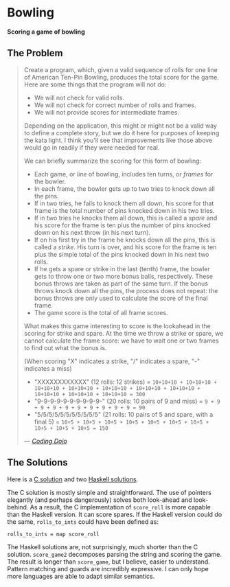 Bowling
=======
**Scoring a game of bowling**


The Problem
-----------

> Create a program, which, given a valid sequence of rolls for one line of
> American Ten-Pin Bowling, produces the total score for the game. Here are
> some things that the program will not do:
>
> *   We will not check for valid rolls.
> *   We will not check for correct number of rolls and frames.
> *   We will not provide scores for intermediate frames.
>
> Depending on the application, this might or might not be a valid way to
> define a complete story, but we do it here for purposes of keeping the kata
> light. I think you'll see that improvements like those above would go in
> readily if they were needed for real.
>
> We can briefly summarize the scoring for this form of bowling:
>
> *   Each game, or *line* of bowling, includes ten turns, or *frames* for the
>     bowler.
> *   In each frame, the bowler gets up to two tries to knock down all the
>     pins.
> *   If in two tries, he fails to knock them all down, his score for that
>     frame is the total number of pins knocked down in his two tries.
> *   If in two tries he knocks them all down, this is called a *spare* and his
>     score for the frame is ten plus the number of pins knocked down on his
>     next throw (in his next turn).
> *   If on his first try in the frame he knocks down all the pins, this is
>     called a *strike*. His turn is over, and his score for the frame is ten
>     plus the simple total of the pins knocked down in his next two rolls.
> *   If he gets a spare or strike in the last (tenth) frame, the bowler gets
>     to throw one or two more bonus balls, respectively. These bonus throws
>     are taken as part of the same turn. If the bonus throws knock down all
>     the pins, the process does not repeat: the bonus throws are only used to
>     calculate the score of the final frame.
> *   The game score is the total of all frame scores.
>
> What makes this game interesting to score is the lookahead in the scoring for
> strike and spare. At the time we throw a strike or spare, we cannot calculate
> the frame score: we have to wait one or two frames to find out what the bonus
> is.
>
> (When scoring "X" indicates a strike, "/" indicates a spare, "-" indicates a
> miss)
>
> *   "XXXXXXXXXXXX"
>     (12 rolls: 12 strikes) =
>     `10+10+10 + 10+10+10 + 10+10+10 + 10+10+10 + 10+10+10 + 10+10+10 +
>     10+10+10 + 10+10+10 + 10+10+10 + 10+10+10
>     = 300`
> *   "9-9-9-9-9-9-9-9-9-9-"
>     (20 rolls: 10 pairs of 9 and miss) =
>     `9 + 9 + 9 + 9 + 9 + 9 + 9 + 9 + 9 + 9
>     = 90`
> *   "5/5/5/5/5/5/5/5/5/5/5"
>     (21 rolls: 10 pairs of 5 and spare, with a final 5) =
>     `10+5 + 10+5 + 10+5 + 10+5 + 10+5 + 10+5 + 10+5 + 10+5 + 10+5 + 10+5
>     = 150`
>
> &mdash; <cite>[Coding Dojo][]</cite>

  [Coding Dojo]: http://codingdojo.org/cgi-bin/wiki.pl?KataBowling


The Solutions
-------------

Here is a [C solution](c) and two [Haskell solutions](hs).

The C solution is mostly simple and straightforward. The use of pointers
elegantly (and perhaps dangerously) solves both look-ahead and look-behind. As
a result, the C implementation of `score_roll` is more capable than the Haskell
version. It can score spares. If the Haskell version could do the same,
`rolls_to_ints` could have been defined as:

    rolls_to_ints = map score_roll

The Haskell solutions are, not surprisingly, much shorter than the C solution.
`score_game2` decomposes parsing the string and scoring the game. The result is
longer than `score_game`, but I believe, easier to understand. Pattern matching
and guards are incredibly expressive. I can only hope more languages are able
to adapt similar semantics.
